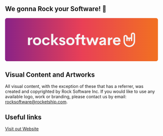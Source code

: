 ## We gonna Rock your Software! 🤘
![website preview](https://raw.githubusercontent.com/Rock-Software-Inc/.github/main/image.png)

## Visual Content and Artworks
All visual content, with the exception of these that has a referrer, was created and copyrighted by Rock Software Inc. If you would like to use any available logo, work or branding, please contact us by email: rocksoftware@rocketship.com.

## Useful links
[Visit out Website](https://rocksoftware.org)
